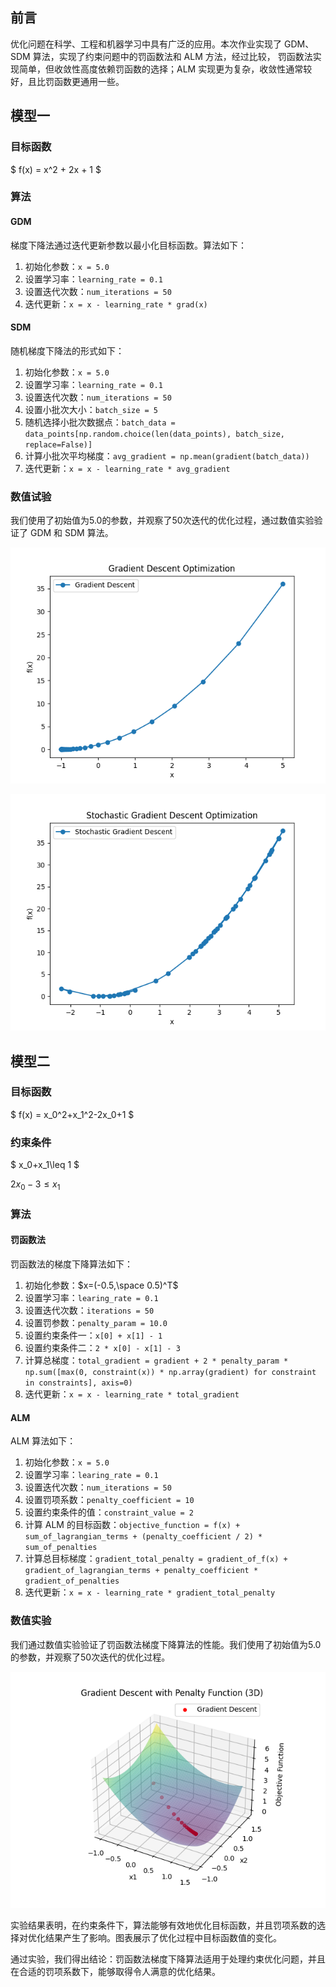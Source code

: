 ## 前言

优化问题在科学、工程和机器学习中具有广泛的应用。本次作业实现了 GDM、SDM 算法，实现了约束问题中的罚函数法和 ALM 方法，经过比较， 罚函数法实现简单，但收敛性高度依赖罚函数的选择；ALM 实现更为复杂，收敛性通常较好，且比罚函数更通用一些。

## 模型一

### 目标函数

$ f(x) = x^2 + 2x + 1 $

### 算法

#### GDM

梯度下降法通过迭代更新参数以最小化目标函数。算法如下： 

1. 初始化参数：```x = 5.0```
2. 设置学习率：```learning_rate = 0.1```
3. 设置迭代次数：```num_iterations = 50```
4. 迭代更新：```x = x - learning_rate * grad(x) ```

#### SDM

随机梯度下降法的形式如下：

1. 初始化参数：```x = 5.0```
2. 设置学习率：```learning_rate = 0.1```
3. 设置迭代次数：```num_iterations = 50```
4. 设置小批次大小：```batch_size = 5```
5. 随机选择小批次数据点：```batch_data = data_points[np.random.choice(len(data_points), batch_size, replace=False)]```
6. 计算小批次平均梯度：```avg_gradient = np.mean(gradient(batch_data))```
7. 迭代更新：```x = x - learning_rate * avg_gradient```

### 数值试验

我们使用了初始值为5.0的参数，并观察了50次迭代的优化过程，通过数值实验验证了 GDM 和 SDM 算法。

![GDM](./GDM.png)

![SDM](./SDM.png)

## 模型二

### 目标函数

$ f(x) = x_0^2+x_1^2-2x_0+1 $

### 约束条件

$ x_0+x_1\leq 1 $

$2x_0-3\leq x_1$

### 算法

#### 罚函数法

罚函数法的梯度下降算法如下：

1. 初始化参数：$x=(-0.5,\space 0.5)^T$
2. 设置学习率：```learing_rate = 0.1```
3. 设置迭代次数：```iterations = 50```
4. 设置罚参数：```penalty_param = 10.0```
5. 设置约束条件一：```x[0] + x[1] - 1```
6. 设置约束条件二：```2 * x[0] - x[1] - 3```
7. 计算总梯度：```total_gradient = gradient + 2 * penalty_param * np.sum([max(0, constraint(x)) * np.array(gradient) for constraint in constraints], axis=0)```
9. 迭代更新：```x = x - learning_rate * total_gradient```

#### ALM

ALM 算法如下：

1. 初始化参数：```x = 5.0```
2. 设置学习率：```learing_rate = 0.1```
3. 设置迭代次数：```num_iterations = 50```
4. 设置罚项系数：```penalty_coefficient = 10```
5. 设置约束条件的值：```constraint_value = 2```
6. 计算 ALM 的目标函数：```objective_function = f(x) + sum_of_lagrangian_terms + (penalty_coefficient / 2) * sum_of_penalties```
7. 计算总目标梯度：```gradient_total_penalty = gradient_of_f(x) + gradient_of_lagrangian_terms + penalty_coefficient * gradient_of_penalties```
8. 迭代更新：```x = x - learning_rate * gradient_total_penalty```

### 数值实验

我们通过数值实验验证了罚函数法梯度下降算法的性能。我们使用了初始值为5.0的参数，并观察了50次迭代的优化过程。

![PFM](./PFM.png)

实验结果表明，在约束条件下，算法能够有效地优化目标函数，并且罚项系数的选择对优化结果产生了影响。图表展示了优化过程中目标函数值的变化。

通过实验，我们得出结论：罚函数法梯度下降算法适用于处理约束优化问题，并且在合适的罚项系数下，能够取得令人满意的优化结果。